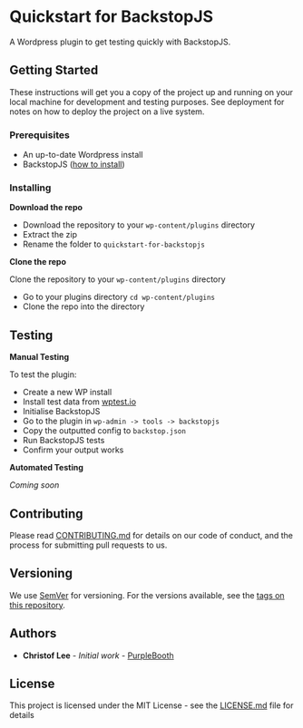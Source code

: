 # Quickstart for BackstopJS

A Wordpress plugin to get testing quickly with BackstopJS.

## Getting Started

These instructions will get you a copy of the project up and running on your local machine for development and testing purposes. See deployment for notes on how to deploy the project on a live system.

### Prerequisites

- An up-to-date Wordpress install
- BackstopJS ([how to install](https://www.christoflee.co.uk/backstopjs-a-beginners-guide-to-testing-in-wordpress/))

### Installing

**Download the repo**

- Download the repository to your `wp-content/plugins` directory
- Extract the zip
- Rename the folder to `quickstart-for-backstopjs`

**Clone the repo**

Clone the repository to your `wp-content/plugins` directory

- Go to your plugins directory `cd wp-content/plugins`
- Clone the repo into the directory


## Testing

**Manual Testing**

To test the plugin:
- Create a new WP install
- Install test data from [wptest.io](http://wptest.io/)
- Initialise BackstopJS
- Go to the plugin in `wp-admin -> tools -> backstopjs`
- Copy the outputted config to `backstop.json`
- Run BackstopJS tests
- Confirm your output works

**Automated Testing**

_Coming soon_

## Contributing

Please read [CONTRIBUTING.md](https://gist.github.com/PurpleBooth/b24679402957c63ec426) for details on our code of conduct, and the process for submitting pull requests to us.

## Versioning

We use [SemVer](http://semver.org/) for versioning. For the versions available, see the [tags on this repository](https://github.com/your/project/tags). 

## Authors

* **Christof Lee** - *Initial work* - [PurpleBooth](https://github.com/christoflee)

## License

This project is licensed under the MIT License - see the [LICENSE.md](LICENSE.md) file for details
